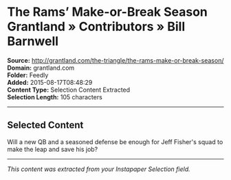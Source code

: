 # The Rams’ Make-or-Break Season Grantland » Contributors » Bill Barnwell

**Source:** http://grantland.com/the-triangle/the-rams-make-or-break-season/  
**Domain:** grantland.com  
**Folder:** Feedly  
**Added:** 2015-08-17T08:48:29  
**Content Type:** Selection Content Extracted  
**Selection Length:** 105 characters  


---

## Selected Content

Will a new QB and a seasoned defense be enough for Jeff Fisher's squad to make the leap and save his job?

---

*This content was extracted from your Instapaper Selection field.*